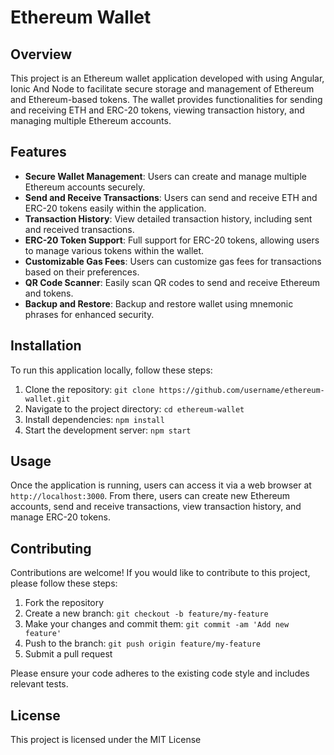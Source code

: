 # Ethereum Wallet

## Overview

This project is an Ethereum wallet application developed with using Angular, Ionic And Node to facilitate secure storage and management of Ethereum and Ethereum-based tokens. The wallet provides functionalities for sending and receiving ETH and ERC-20 tokens, viewing transaction history, and managing multiple Ethereum accounts.

## Features

- **Secure Wallet Management**: Users can create and manage multiple Ethereum accounts securely.
- **Send and Receive Transactions**: Users can send and receive ETH and ERC-20 tokens easily within the application.
- **Transaction History**: View detailed transaction history, including sent and received transactions.
- **ERC-20 Token Support**: Full support for ERC-20 tokens, allowing users to manage various tokens within the wallet.
- **Customizable Gas Fees**: Users can customize gas fees for transactions based on their preferences.
- **QR Code Scanner**: Easily scan QR codes to send and receive Ethereum and tokens.
- **Backup and Restore**: Backup and restore wallet using mnemonic phrases for enhanced security.

## Installation

To run this application locally, follow these steps:

1. Clone the repository: `git clone https://github.com/username/ethereum-wallet.git`
2. Navigate to the project directory: `cd ethereum-wallet`
3. Install dependencies: `npm install`
4. Start the development server: `npm start`

## Usage

Once the application is running, users can access it via a web browser at `http://localhost:3000`. From there, users can create new Ethereum accounts, send and receive transactions, view transaction history, and manage ERC-20 tokens.

## Contributing

Contributions are welcome! If you would like to contribute to this project, please follow these steps:

1. Fork the repository
2. Create a new branch: `git checkout -b feature/my-feature`
3. Make your changes and commit them: `git commit -am 'Add new feature'`
4. Push to the branch: `git push origin feature/my-feature`
5. Submit a pull request

Please ensure your code adheres to the existing code style and includes relevant tests.

## License

This project is licensed under the MIT License



